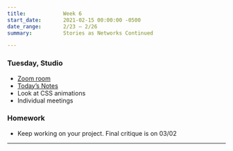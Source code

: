 ```yaml
---
title:            Week 6
start_date:       2021-02-15 00:00:00 -0500
date_range:       2/23 – 2/26
summary:          Stories as Networks Continued

---
```


### Tuesday, Studio
- [Zoom room](https://newschool.zoom.us/my/nikafisher)
- [Today&rsquo;s Notes](https://paper.dropbox.com/doc/Parsons-Week-6a-CSS-Animation-Show-and-Tell-1-on-1-Meetings-and-Break-Out-Rooms--BFtleFz6i_9D2y0ENRjDEjsqAQ-ALNntovPturesguvBFAlt)
- Look at CSS animations
- Individual meetings

### Homework
- Keep working on your project. Final critique is on 03/02

---
